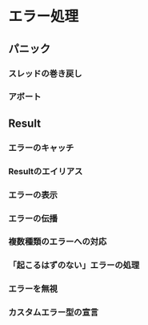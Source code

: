 # エラー処理
## パニック
### スレッドの巻き戻し
### アボート

## Result
### エラーのキャッチ
### Resultのエイリアス
### エラーの表示
### エラーの伝播
### 複数種類のエラーへの対応
### 「起こるはずのない」エラーの処理
### エラーを無視
### カスタムエラー型の宣言
